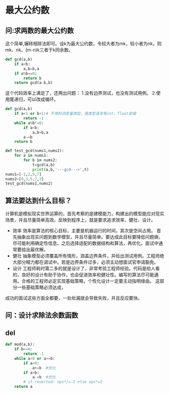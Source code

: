 # 最大公约数
## 问:求两数的最大公约数
这个简单,辗转相除法即可。设k为最大公约数，令较大者为mk，较小者为nk，则mk、nk、(m-n)k三者于k同余数。
```python
def gcd(a,b)
    if a<b:
        a,b=b,a
    if a%b==0:
        return b
    return gcd(a-b,b)
```
这个代码效率上满足了，还两出问题：
1.没有边界测试，也没有测试用例。
2.使用尾递归，可以改成循环。

```python
def gcd(a,b)
    if a<1 or b<1:# 不用检测变量类型，强类型语言有int、float前缀
        return -1
    while a%b!=0:
        if a<b:
            a,b=b,a
        a-=b
    return b

def test_gcd(nums1,nums2):
    for a in nums1:
        for b in nums2:
            t=gcd(a,b)
            print(a,b,'---gcd--->',t)
nums1=[-1,2,5,7]
nums2=[0,3,5,7,3]
test_gcd(nums1,nums2)            
```
## 算法要达到什么目标？
计算机是模拟现实世界运算的，首先考察的是建模能力，构建出的模型能应对现实场景，并且尽量简单高效。反映到程序上，就是要求追求效率、健壮、设计。

* 效率 
效率是算法的核心目标，主要是机器运行的时间，其次是空间占用。
首先抽象出现实问题到数学模型，并且尽量简单。要达成此目标要降低问题熵，尽可能利用确定性信息。之后选择适配的数据结构和算法，再优化。面试中通常要给出最优解。
* 健壮
抽象模型必须覆盖所有情形，涵盖边界条件，并给出测试用例。工程师绝大部分精力都在调试中。若是边界条件过多，必须主动想面试官申请豁免。
* 设计
工程师耗时第二多的就是设计了，非常考验工程师经验。代码是给人看的，良好的设计有助于协作，也会促进效率和健壮性。编写的算法尽可能通用。合格的工程师必定实现基础策略，个性化设计一定要主动指明缘由。
这部分一些基础策略必须达成，

成功的面试这些方面全都要，一处纰漏就会导致失败，并且反应要快。

## 问：设计求除法余数函数
## del
```python
def mod(a,b):
    if b<=0:
        return -1
    while a<0 or a>=b:
        if a<0:
            a+=b  #优化
        if a>b:
            a-=b  #优化
        # if reverted: ops*/=-2 else ops*=2
    return a
```